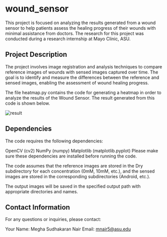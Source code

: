 # wound_sensor

This project is focused on analyzing the results generated from a wound sensor to help patients assess the healing progress of their wounds with minimal assistance from doctors. The research for this project was conducted during a research internship at Mayo Clinic, ASU.

## Project Description
The project involves image registration and analysis techniques to compare reference images of wounds with sensed images captured over time. The goal is to identify and measure the differences between the reference and sensed images, enabling the assessment of wound healing progress.

The file heatmap.py contains the code for generating a heatmap in order to analyze the results of the Wound Sensor. The result generated from this code is shown below.

![result](https://github.com/meghasn/wound_sensor/assets/41339621/b14cb2e5-ffbc-4668-b497-ade036968912)

## Dependencies
The code requires the following dependencies:

OpenCV (cv2)
NumPy (numpy)
Matplotlib (matplotlib.pyplot)
Please make sure these dependencies are installed before running the code.


The code assumes that the reference images are stored in the Dry subdirectory for each concentration (0mM, 10mM, etc.), and the sensed images are stored in the corresponding subdirectories (Android, etc.).

The output images will be saved in the specified output path with appropriate directories and names.

## Contact Information
For any questions or inquiries, please contact:

Your Name: Megha Sudhakaran Nair
Email: mnair5@asu.edu

